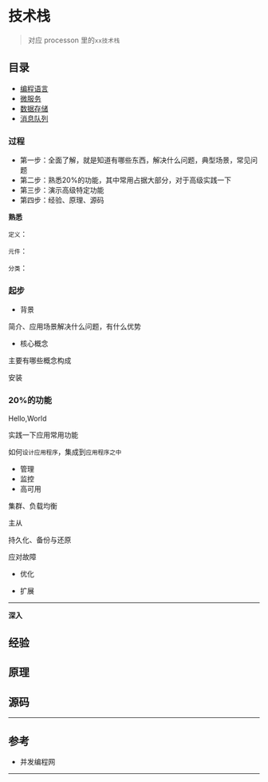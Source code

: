 # 技术栈

>   对应 processon 里的`xx技术栈`

##  目录
-   [编程语言](lang/README.md)
-   [微服务](microservice/README.md)
-   [数据存储](database/README.md)
-   [消息队列](mq/README.md)


### 过程
- 第一步：全面了解，就是知道有哪些东西，解决什么问题，典型场景，常见问题
- 第二步：熟悉20%的功能，其中常用占据大部分，对于高级实践一下
- 第三步：演示高级特定功能
- 第四步：经验、原理、源码


**熟悉**

`定义`：

`元件`：

`分类`：

### 起步
- 背景

简介、应用场景解决什么问题，有什么优势

- 核心概念


主要有哪些概念构成

安装

### 20%的功能

Hello,World

实践一下应用常用功能

如何`设计应用程序`，集成到`应用程序之中`


-   管理
-   监控
-   高可用

集群、负载均衡

主从

持久化、备份与还原

应对故障


-   优化

-   扩展


----

**深入**

##  经验


##  原理


##  源码


----

##  参考
- 并发编程网


----

